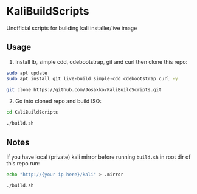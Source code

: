 # KaliBuildScripts
Unofficial scripts for building kali installer/live image

## Usage
1. Install lb, simple cdd, cdebootstrap, git and curl then clone this repo:

```sh
sudo apt update
sudo apt install git live-build simple-cdd cdebootstrap curl -y

git clone https://github.com/Josakko/KaliBuildScripts.git 
```

2. Go into cloned repo and build ISO:

```sh
cd KaliBuildScripts

./build.sh
```
## Notes
If you have local (private) kali mirror before running `build.sh` in root dir of this repo run:

```sh
echo "http://{your ip here}/kali" > .mirror

./build.sh
```
